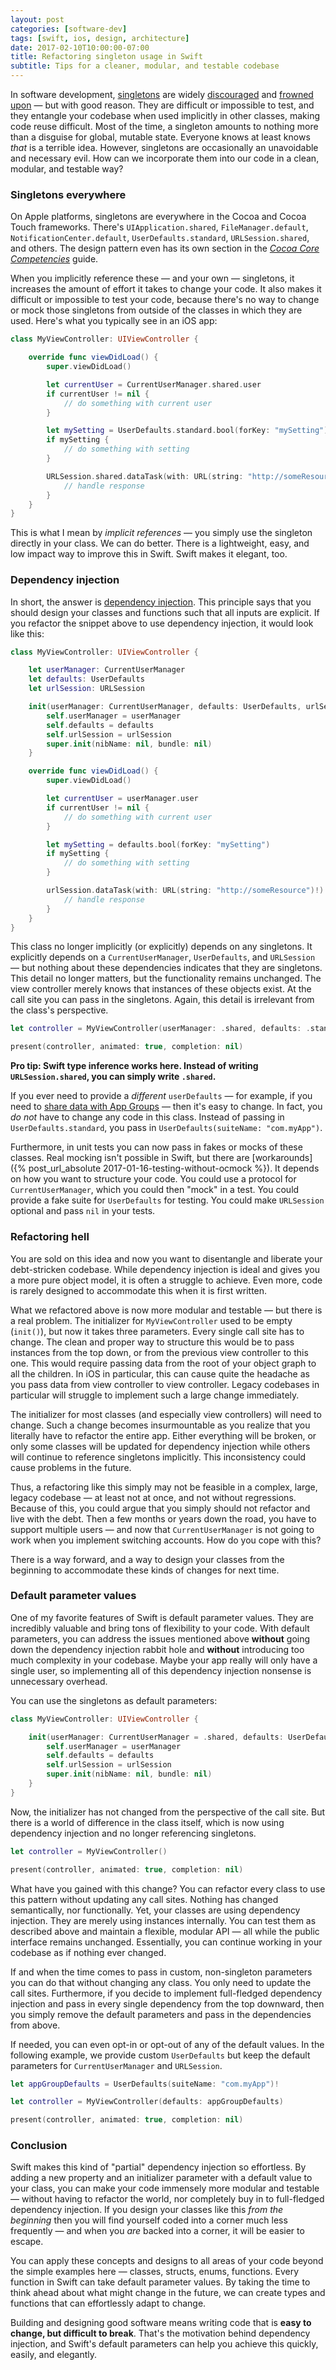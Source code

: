 ```yaml
---
layout: post
categories: [software-dev]
tags: [swift, ios, design, architecture]
date: 2017-02-10T10:00:00-07:00
title: Refactoring singleton usage in Swift
subtitle: Tips for a cleaner, modular, and testable codebase
---
```


In software development, [singletons](https://en.wikipedia.org/wiki/Singleton_pattern) are widely [discouraged](https://www.objc.io/issues/13-architecture/singletons/) and [frowned upon](http://coliveira.net/software/day-19-avoid-singletons/) &mdash; but with good reason. They are difficult or impossible to test, and they entangle your codebase when used implicitly in other classes, making code reuse difficult. Most of the time, a singleton amounts to nothing more than a disguise for global, mutable state. Everyone knows at least knows *that* is a terrible idea. However, singletons are occasionally an unavoidable and necessary evil. How can we incorporate them into our code in a clean, modular, and testable way?

<!--excerpt-->

### Singletons everywhere

On Apple platforms, singletons are everywhere in the Cocoa and Cocoa Touch frameworks. There's `UIApplication.shared`, `FileManager.default`, `NotificationCenter.default`, `UserDefaults.standard`, `URLSession.shared`, and others. The design pattern even has its own section in the [*Cocoa Core Competencies*](https://developer.apple.com/library/content/documentation/General/Conceptual/DevPedia-CocoaCore/Singleton.html#//apple_ref/doc/uid/TP40008195-CH49-SW1) guide.

When you implicitly reference these &mdash; and your own &mdash; singletons, it increases the amount of effort it takes to change your code. It also makes it difficult or impossible to test your code, because there's no way to change or mock those singletons from outside of the classes in which they are used. Here's what you typically see in an iOS app:

```swift
class MyViewController: UIViewController {

    override func viewDidLoad() {
        super.viewDidLoad()

        let currentUser = CurrentUserManager.shared.user
        if currentUser != nil {
            // do something with current user
        }

        let mySetting = UserDefaults.standard.bool(forKey: "mySetting")
        if mySetting {
            // do something with setting
        }

        URLSession.shared.dataTask(with: URL(string: "http://someResource")!) { (data, response, error) in
            // handle response
        }
    }
}
```

This is what I mean by *implicit references* &mdash; you simply use the singleton directly in your class. We can do better. There is a lightweight, easy, and low impact way to improve this in Swift. Swift makes it elegant, too.

### Dependency injection

In short, the answer is [dependency injection](https://en.wikipedia.org/wiki/Dependency_injection). This principle says that you should design your classes and functions such that all inputs are explicit. If you refactor the snippet above to use dependency injection, it would look like this:


```swift
class MyViewController: UIViewController {

    let userManager: CurrentUserManager
    let defaults: UserDefaults
    let urlSession: URLSession

    init(userManager: CurrentUserManager, defaults: UserDefaults, urlSession: URLSession) {
        self.userManager = userManager
        self.defaults = defaults
        self.urlSession = urlSession
        super.init(nibName: nil, bundle: nil)
    }

    override func viewDidLoad() {
        super.viewDidLoad()

        let currentUser = userManager.user
        if currentUser != nil {
            // do something with current user
        }

        let mySetting = defaults.bool(forKey: "mySetting")
        if mySetting {
            // do something with setting
        }

        urlSession.dataTask(with: URL(string: "http://someResource")!) { (data, response, error) in
            // handle response
        }
    }
}
```

This class no longer implicitly (or explicitly) depends on any singletons. It explicitly depends on a `CurrentUserManager`, `UserDefaults`, and `URLSession` &mdash; but nothing about these dependencies indicates that they are singletons. This detail no longer matters, but the functionality remains unchanged. The view controller merely knows that instances of these objects exist. At the call site you can pass in the singletons. Again, this detail is irrelevant from the class's perspective.

```swift
let controller = MyViewController(userManager: .shared, defaults: .standard, urlSession: .shared)

present(controller, animated: true, completion: nil)
```

<span class="text-muted"><b>Pro tip: Swift type inference works here. Instead of writing `URLSession.shared`, you can simply write `.shared`.</b></span>

If you ever need to provide a *different* `userDefaults` &mdash; for example, if you need to [share data with App Groups](https://developer.apple.com/library/content/documentation/General/Conceptual/ExtensibilityPG/ExtensionScenarios.html#//apple_ref/doc/uid/TP40014214-CH21-SW6) &mdash; then it's easy to change. In fact, you *do not* have to change any code in this class. Instead of passing in `UserDefaults.standard`, you pass in `UserDefaults(suiteName: "com.myApp")`.

Furthermore, in unit tests you can now pass in fakes or mocks of these classes. Real mocking isn't possible in Swift, but there are [workarounds]({% post_url_absolute 2017-01-16-testing-without-ocmock %}). It depends on how you want to structure your code. You could use a protocol for `CurrentUserManager`, which you could then "mock" in a test. You could provide a fake suite for `UserDefaults` for testing. You could make `URLSession` optional and pass `nil` in your tests.

### Refactoring hell

You are sold on this idea and now you want to disentangle and liberate your debt-stricken codebase. While dependency injection is ideal and gives you a more pure object model, it is often a struggle to achieve. Even more, code is rarely designed to accommodate this when it is first written.

What we refactored above is now more modular and testable &mdash; but there is a real problem. The initializer for `MyViewController` used to be empty (`init()`), but now it takes three parameters. Every single call site has to change. The clean and proper way to structure this would be to pass instances from the top down, or from the previous view controller to this one. This would require passing data from the root of your object graph to all the children. In iOS in particular, this can cause quite the headache as you pass data from view controller to view controller. Legacy codebases in particular will struggle to implement such a large change immediately.

The initializer for most classes (and especially view controllers) will need to change. Such a change becomes insurmountable as you realize that you literally have to refactor the entire app. Either everything will be broken, or only some classes will be updated for dependency injection while others will continue to reference singletons implicitly. This inconsistency could cause problems in the future.

Thus, a refactoring like this simply may not be feasible in a complex, large, legacy codebase &mdash; at least not at once, and not without regressions. Because of this, you could argue that you simply should not refactor and live with the debt. Then a few months or years down the road, you have to support multiple users &mdash; and now that `CurrentUserManager` is not going to work when you implement switching accounts. How do you cope with this?

There is a way forward, and a way to design your classes from the beginning to accommodate these kinds of changes for next time.

### Default parameter values

One of my favorite features of Swift is default parameter values. They are incredibly valuable and bring tons of flexibility to your code. With default parameters, you can address the issues mentioned above **without** going down the dependency injection rabbit hole and **without** introducing too much complexity in your codebase. Maybe your app really will only have a single user, so implementing all of this dependency injection nonsense is unnecessary overhead.

You can use the singletons as default parameters:

```swift
class MyViewController: UIViewController {

    init(userManager: CurrentUserManager = .shared, defaults: UserDefaults = .standard, urlSession: URLSession = .shared) {
        self.userManager = userManager
        self.defaults = defaults
        self.urlSession = urlSession
        super.init(nibName: nil, bundle: nil)
    }
}
```

Now, the initializer has not changed from the perspective of the call site. But there is a world of difference in the class itself, which is now using dependency injection and no longer referencing singletons.

```swift
let controller = MyViewController()

present(controller, animated: true, completion: nil)
```

What have you gained with this change? You can refactor every class to use this pattern without updating any call sites. Nothing has changed semantically, nor functionally. Yet, your classes are using dependency injection. They are merely using instances internally. You can test them as described above and maintain a flexible, modular API &mdash; all while the public interface remains unchanged. Essentially, you can continue working in your codebase as if nothing ever changed.

If and when the time comes to pass in custom, non-singleton parameters you can do that without changing any class. You only need to update the call sites. Furthermore, if you decide to implement full-fledged dependency injection and pass in every single dependency from the top downward, then you simply remove the default parameters and pass in the dependencies from above.

If needed, you can even opt-in or opt-out of any of the default values. In the following example, we provide custom `UserDefaults` but keep the default parameters for `CurrentUserManager` and `URLSession`.

```swift
let appGroupDefaults = UserDefaults(suiteName: "com.myApp")!

let controller = MyViewController(defaults: appGroupDefaults)

present(controller, animated: true, completion: nil)
```

### Conclusion

Swift makes this kind of "partial" dependency injection so effortless. By adding a new property and an initializer parameter with a default value to your class, you can make your code immensely more modular and testable &mdash; without having to refactor the world, nor completely buy in to full-fledged dependency injection. If you design your classes like this *from the beginning* then you will find yourself coded into a corner much less frequently &mdash; and when you *are* backed into a corner, it will be easier to escape.

You can apply these concepts and designs to all areas of your code beyond the simple examples here &mdash; classes, structs, enums, functions. Every function in Swift can take default parameter values. By taking the time to think ahead about what might change in the future, we can create types and functions that can effortlessly adapt to change.

Building and designing good software means writing code that is **easy to change, but difficult to break**. That's the motivation behind dependency injection, and Swift's default parameters can help you achieve this quickly, easily, and elegantly.
